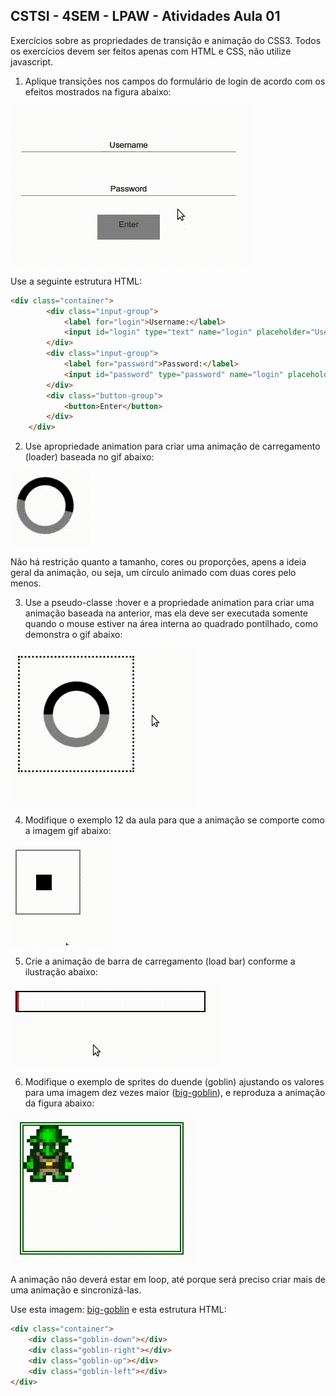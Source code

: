 ## CSTSI - 4SEM - LPAW - Atividades Aula 01
Exercícios sobre as propriedades de transição e animação do CSS3. Todos os exercícios devem ser feitos apenas com HTML e CSS, não utilize javascript.

1) Aplique transições nos campos do formulário de login de acordo com os efeitos mostrados na figura abaixo:

![](img/atividade-01/exercicio-06.gif)

Use a seguinte estrutura HTML:
```html
<div class="container">
        <div class="input-group">
            <label for="login">Username:</label>
            <input id="login" type="text" name="login" placeholder="Username">
        </div>
        <div class="input-group">
            <label for="password">Password:</label>
            <input id="password" type="password" name="login" placeholder="Password">
        </div>
        <div class="button-group">
            <button>Enter</button>
        </div>
    </div>
```

2) Use apropriedade animation para criar uma animação de carregamento (loader) baseada no gif abaixo:

![](img/atividade-01/exercicio-01.gif)

 Não há restrição quanto a tamanho, cores ou proporções, apens a ideia geral da animação, ou seja, um círculo animado com duas cores pelo menos.


3)  Use a pseudo-classe :hover e a propriedade animation para criar uma animação baseada na anterior, mas ela deve ser executada somente quando o mouse estiver na área interna ao quadrado pontilhado, como demonstra o gif abaixo:

 ![](img/atividade-01/exercicio-02.gif)

4) Modifique o  exemplo 12 da aula para que a animação se comporte como a imagem gif abaixo:

![](img/atividade-01/exercicio-05.gif)

5) Crie a animação de barra de carregamento (load bar) conforme a ilustração abaixo: 

![](img/atividade-01/exercicio-03.gif)

6) Modifique o exemplo de sprites do duende (goblin) ajustando os valores para uma imagem dez vezes maior ([big-goblin](img/goblin_big.png)), e reproduza a animação da figura abaixo:

![](img/atividade-01/exercicio-04.gif)

A animação não deverá estar em loop, até porque será preciso criar mais de uma animação e sincronizá-las.

Use esta imagem: [big-goblin](img/goblin_big.png) e esta estrutura HTML:

```html
<div class="container">
    <div class="goblin-down"></div>
    <div class="goblin-right"></div>
    <div class="goblin-up"></div>
    <div class="goblin-left"></div>
</div>
```